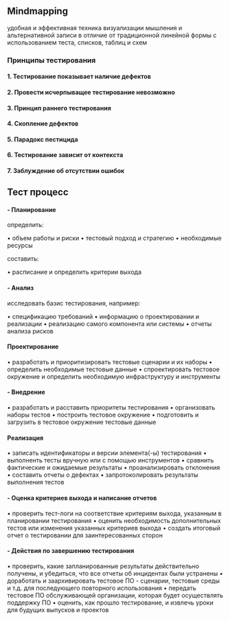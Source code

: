 ## Mindmapping

удобная и эффективная техника визуализации мышления и альтернативной записи в отличие от традиционной линейной формы с использованием теста, списков, таблиц и схем

### Принципы тестирования

#### 1. Тестирование показывает наличие дефектов
#### 2. Провести исчерпыващее тестирование невозможно
#### 3. Принцип раннего тестирования
#### 4. Скопление дефектов
#### 5. Парадокс пестицида
#### 6. Тестирование зависит от контекста
#### 7. Заблуждение об отсутствии ошибок

## Тест процесс

#### - Планирование

определить:

• объем работы и риски
• тестовый подход и стратегию
• необходимые ресурсы

составить:

• расписание и определить критерии выхода

#### - Анализ

исследовать базис тестирования, например:

• спецификацию требований
• информацию о проектировании и реализации
• реализацию самого компонента или системы
• отчеты анализа рисков

#### Проектирование

• разработать и приоритизировать тестовые сценарии и их наборы
• определить необходимые тестовые данные
• спроектировать тестовое окружение и определить необходимую инфраструктуру и инструменты

#### - Внедрение

• разработать и расставить приоритеты тестирования
• организовать наборы тестов 
• построить тестовое окружение
• подготовить и загрузить в тестовое окружение тестовые данные

#### Реализация

• записать идентификаторы и версии элемента(-ы) тестирования
• выполненть тесты вручную или с помощью инструментов
• сравнить фактические и ожидаемые результаты
• проанализировать отклонения 
• составить отчеты о дефектах
• запротоколировать результаты выполнения тестов

#### - Оценка критериев выхода и написание отчетов

• проверить тест-логи на соответствие критериям выхода, указанным в планировании тестирования
• оценить необходимость дополнительных тестов или изменения указанных критериев выхода
• создать итоговый отчет о тестировании для заинтересованных сторон

#### - Действия по завершению тестирования

• проверить, какие запланированные результаты действительно получены, и убедиться, что все отчеты об инцидентах были устранены
• доработать и заархивировать тестовое ПО - сценарии, тестовые среды и т.д. для последующего повторного использования
• передать тестовое ПО обслуживающей организации, которая будет осуществлять поддержку ПО
• оценить, как прошло тестирование, и извлечь уроки для будущих выпусков и проектов



